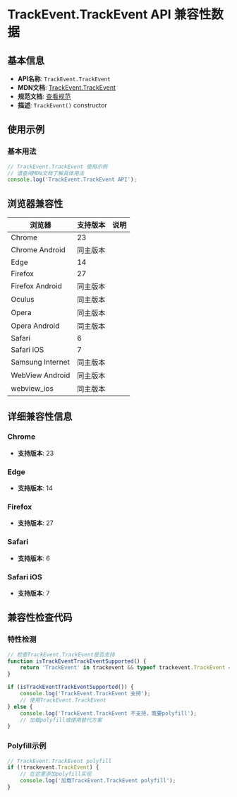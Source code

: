 # TrackEvent.TrackEvent API 兼容性数据

## 基本信息

- **API名称**: `TrackEvent.TrackEvent`
- **MDN文档**: [TrackEvent.TrackEvent](https://developer.mozilla.org/docs/Web/API/TrackEvent/TrackEvent)
- **规范文档**: [查看规范](https://html.spec.whatwg.org/multipage/media.html#the-trackevent-interface)
- **描述**: `TrackEvent()` constructor

## 使用示例

### 基本用法

```javascript
// TrackEvent.TrackEvent 使用示例
// 请查阅MDN文档了解具体用法
console.log('TrackEvent.TrackEvent API');
```

## 浏览器兼容性

| 浏览器 | 支持版本 | 说明 |
|--------|----------|------|
| Chrome | 23 |  |
| Chrome Android | 同主版本 |  |
| Edge | 14 |  |
| Firefox | 27 |  |
| Firefox Android | 同主版本 |  |
| Oculus | 同主版本 |  |
| Opera | 同主版本 |  |
| Opera Android | 同主版本 |  |
| Safari | 6 |  |
| Safari iOS | 7 |  |
| Samsung Internet | 同主版本 |  |
| WebView Android | 同主版本 |  |
| webview_ios | 同主版本 |  |

## 详细兼容性信息

### Chrome

- **支持版本**: 23

### Edge

- **支持版本**: 14

### Firefox

- **支持版本**: 27

### Safari

- **支持版本**: 6

### Safari iOS

- **支持版本**: 7

## 兼容性检查代码

### 特性检测

```javascript
// 检查TrackEvent.TrackEvent是否支持
function isTrackEventTrackEventSupported() {
    return 'TrackEvent' in trackevent && typeof trackevent.TrackEvent === 'function';
}

if (isTrackEventTrackEventSupported()) {
    console.log('TrackEvent.TrackEvent 支持');
    // 使用TrackEvent.TrackEvent
} else {
    console.log('TrackEvent.TrackEvent 不支持，需要polyfill');
    // 加载polyfill或使用替代方案
}
```

### Polyfill示例

```javascript
// TrackEvent.TrackEvent polyfill
if (!trackevent.TrackEvent) {
    // 在这里添加polyfill实现
    console.log('加载TrackEvent.TrackEvent polyfill');
}
```

